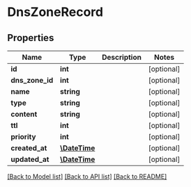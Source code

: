 # DnsZoneRecord

## Properties
Name | Type | Description | Notes
------------ | ------------- | ------------- | -------------
**id** | **int** |  | [optional] 
**dns_zone_id** | **int** |  | [optional] 
**name** | **string** |  | [optional] 
**type** | **string** |  | [optional] 
**content** | **string** |  | [optional] 
**ttl** | **int** |  | [optional] 
**priority** | **int** |  | [optional] 
**created_at** | [**\DateTime**](\DateTime.md) |  | [optional] 
**updated_at** | [**\DateTime**](\DateTime.md) |  | [optional] 

[[Back to Model list]](../../README.md#documentation-for-models) [[Back to API list]](../../README.md#documentation-for-api-endpoints) [[Back to README]](../../README.md)

